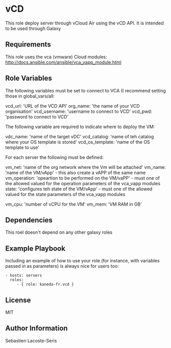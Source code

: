vCD
=========

This role deploy server through vCloud Air using the vCD API.
It is intended to be used through Galaxy

Requirements
------------

This role uses the vca (vmware) Cloud modules: http://docs.ansible.com/ansible/vca_vapp_module.html

Role Variables
--------------

The following variables must be set to connect to VCA (I recommend setting those in global_vars/all:

vcd_url: 'URL of the VCD API'
org_name: 'the name of your VCD organisation'
vcd_username: 'username to connect to VCD'
vcd_pwd: 'password to connect to VCD'

The following variable are required to indicate where to deploy the VM:

vdc_name: 'name of the target vDC'
vcd_catalog: 'name of teh catalog where your OS template is stored'
vcd_os_template: 'name of the OS template to use'

For each server the following must be defined:

vm_net: 'name of the org network where the Vm will be attached'
vm_name: 'name of the VM/vApp'  - this also create a vAPP of the same name
vm_operation: 'opeartion to be performed on the VM/vaPP'  - must one of the allowed valued for the operation parameters of the vca_vapp modules
state: 'configures teh state of the VM/vApp' - must one of the allowed valued for the state parameters of the vca_vapp modules

vm_cpu: 'number of vCPU for the VM'
vm_mem: 'VM RAM in GB'


Dependencies
------------

This roel doesn't depend on any other galaxy roles

Example Playbook
----------------

Including an example of how to use your role (for instance, with variables passed in as parameters) is always nice for users too:

    - hosts: servers
      roles:
         - { role: kaneda-fr.vcd }

License
-------

MIT

Author Information
------------------

Sebastien Lacoste-Seris
